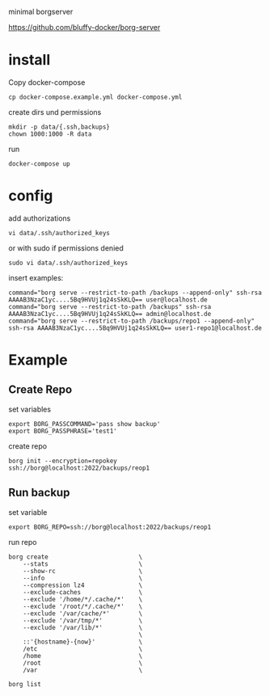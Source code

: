 
minimal borgserver

https://github.com/bluffy-docker/borg-server
# install

Copy docker-compose
```
cp docker-compose.example.yml docker-compose.yml
```
create dirs und permissions
```
mkdir -p data/{.ssh,backups}
chown 1000:1000 -R data
```
run 
```
docker-compose up
```

# config

add authorizations

```
vi data/.ssh/authorized_keys
```
or with sudo if permissions denied
```
sudo vi data/.ssh/authorized_keys
```
insert examples:

```
command="borg serve --restrict-to-path /backups --append-only" ssh-rsa AAAAB3NzaC1yc....5Bq9HVUj1q24sSkKLQ== user@localhost.de
command="borg serve --restrict-to-path /backups" ssh-rsa AAAAB3NzaC1yc....5Bq9HVUj1q24sSkKLQ== admin@localhost.de
command="borg serve --restrict-to-path /backups/repo1 --append-only" ssh-rsa AAAAB3NzaC1yc....5Bq9HVUj1q24sSkKLQ== user1-repo1@localhost.de
```

# Example
## Create Repo 

set variables
```
export BORG_PASSCOMMAND='pass show backup'
export BORG_PASSPHRASE='test1'
```
create repo
```
borg init --encryption=repokey  ssh://borg@localhost:2022/backups/reop1
```

## Run backup

set variable
```
export BORG_REPO=ssh://borg@localhost:2022/backups/reop1
```
run repo
```
borg create                         \
    --stats                         \
    --show-rc                       \
    --info                          \
    --compression lz4               \
    --exclude-caches                \
    --exclude '/home/*/.cache/*'    \
    --exclude '/root/*/.cache/*'    \
    --exclude '/var/cache/*'        \
    --exclude '/var/tmp/*'          \
    --exclude '/var/lib/*'          \
                                    \
    ::'{hostname}-{now}'            \
    /etc                            \
    /home                           \
    /root                           \
    /var                            \
```

```
borg list
```



